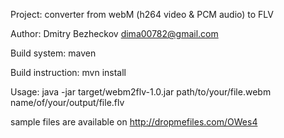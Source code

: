 Project: converter from webM (h264 video & PCM audio) to FLV

Author: Dmitry Bezheckov dima00782@gmail.com

Build system: maven

Build instruction: mvn install

Usage: java -jar target/webm2flv-1.0.jar path/to/your/file.webm name/of/your/output/file.flv

sample files are available on http://dropmefiles.com/OWes4
